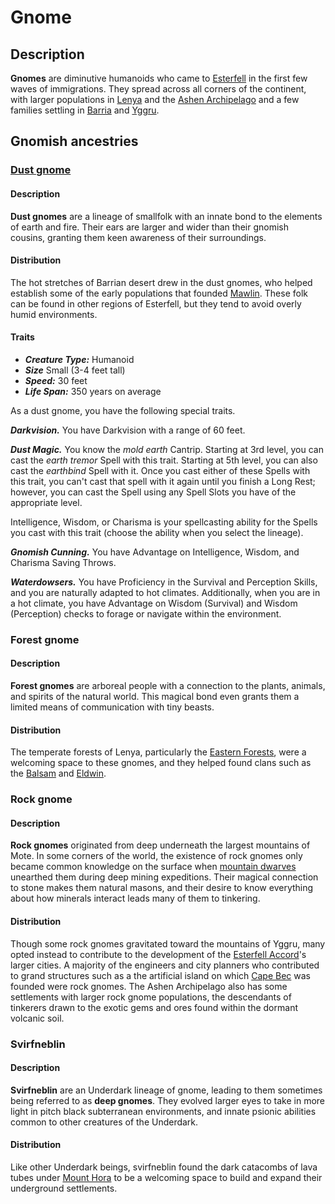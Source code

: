 # Gnome

## Description

**Gnomes** are diminutive humanoids who came to [Esterfell](../../mote/esterfell) in the first few waves of immigrations. They spread across all corners of the continent, with larger populations in [Lenya](../../mote/esterfell/lenya) and the [Ashen Archipelago](../../mote/esterfell/ashen-archipelago) and a few families settling in [Barria](../../mote/esterfell/barria) and [Yggru](../../mote/esterfell/yggru).

## Gnomish ancestries

### [Dust gnome](https://github.com/mpanighetti/dnd5e-species/tree/main/humanoids/dust-gnome.md)

#### Description

**Dust gnomes** are a lineage of smallfolk with an innate bond to the elements of earth and fire. Their ears are larger and wider than their gnomish cousins, granting them keen awareness of their surroundings.

#### Distribution

The hot stretches of Barrian desert drew in the dust gnomes, who helped establish some of the early populations that founded [Mawlin](../../societies/mawlin). These folk can be found in other regions of Esterfell, but they tend to avoid overly humid environments.

#### Traits

- _**Creature Type:**_ Humanoid
- _**Size**_ Small (3-4 feet tall)
- _**Speed:**_ 30 feet
- _**Life Span:**_ 350 years on average

As a dust gnome, you have the following special traits.

_**Darkvision.**_ You have Darkvision with a range of 60 feet.

_**Dust Magic.**_ You know the _mold earth_ Cantrip. Starting at 3rd level, you can cast the _earth tremor_ Spell with this trait. Starting at 5th level, you can also cast the _earthbind_ Spell with it. Once you cast either of these Spells with this trait, you can't cast that spell with it again until you finish a Long Rest; however, you can cast the Spell using any Spell Slots you have of the appropriate level.

Intelligence, Wisdom, or Charisma is your spellcasting ability for the Spells you cast with this trait (choose the ability when you select the lineage).

_**Gnomish Cunning.**_ You have Advantage on Intelligence, Wisdom, and Charisma Saving Throws.

_**Waterdowsers.**_ You have Proficiency in the Survival and Perception Skills, and you are naturally adapted to hot climates. Additionally, when you are in a hot climate, you have Advantage on Wisdom (Survival) and Wisdom (Perception) checks to forage or navigate within the environment.

### Forest gnome

#### Description

**Forest gnomes** are arboreal people with a connection to the plants, animals, and spirits of the natural world. This magical bond even grants them a limited means of communication with tiny beasts.

#### Distribution

The temperate forests of Lenya, particularly the [Eastern Forests](../../mote/esterfell/lenya/eastern-forests), were a welcoming space to these gnomes, and they helped found clans such as the [Balsam](../../societies/verdancy/balsam) and [Eldwin](../../societies/verdancy/eldwin).

### Rock gnome

#### Description

**Rock gnomes** originated from deep underneath the largest mountains of Mote. In some corners of the world, the existence of rock gnomes only became common knowledge on the surface when [mountain dwarves](../dwarf#mountain-dwarf) unearthed them during deep mining expeditions. Their magical connection to stone makes them natural masons, and their desire to know everything about how minerals interact leads many of them to tinkering.

#### Distribution

Though some rock gnomes gravitated toward the mountains of Yggru, many opted instead to contribute to the development of the [Esterfell Accord](../../societies/esterfell-accord)'s larger cities. A majority of the engineers and city planners who contributed to grand structures such as a the artificial island on which [Cape Bec](../../societies/esterfell-accord/cape-bec) was founded were rock gnomes. The Ashen Archipelago also has some settlements with larger rock gnome populations, the descendants of tinkerers drawn to the exotic gems and ores found within the dormant volcanic soil.

### Svirfneblin

#### Description

**Svirfneblin** are an Underdark lineage of gnome, leading to them sometimes being referred to as **deep gnomes**. They evolved larger eyes to take in more light in pitch black subterranean environments, and innate psionic abilities common to other creatures of the Underdark.

#### Distribution

Like other Underdark beings, svirfneblin found the dark catacombs of lava tubes under [Mount Hora](../../mote/esterfell/lenya/mount-hora) to be a welcoming space to build and expand their underground settlements.
